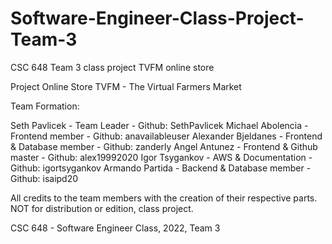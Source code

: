 # Software-Engineer-Class-Project-Team-3
CSC 648 Team 3 class project TVFM online store

Project Online Store
TVFM - The Virtual Farmers Market

Team Formation:

Seth Pavlicek - Team Leader - Github: SethPavlicek
Michael Abolencia - Frontend member - Github: anavailableuser
Alexander Bjeldanes - Frontend & Database member - Github: zanderly
Angel Antunez - Frontend & Github master - Github: alex19992020
Igor Tsygankov - AWS & Documentation - Github: igortsygankov
Armando Partida - Backend & Database member - Github: isaipd20

All credits to the team members with the creation of their respective parts.
NOT for distribution or edition, class project.

CSC 648 - Software Engineer Class, 2022, Team 3
